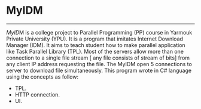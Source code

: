 # MyIDM
---
*MyID*M is a college project to Parallel Programming (PP) course in Yarmouk Private University (YPU). It is a program that imitates Internet Download Manager (IDM). It aims to teach student how to make parallel application like Task Parallel Library (TPL). 
Most of the servers allow more than one connection to a single file stream [ any file consists of stream of bits] from any client IP address requesting the file. The MyIDM open 5 connections to server to download file simultaneously.
This program wrote in C# language using the concepts as follow:
- TPL.
- HTTP connection.
- UI.
